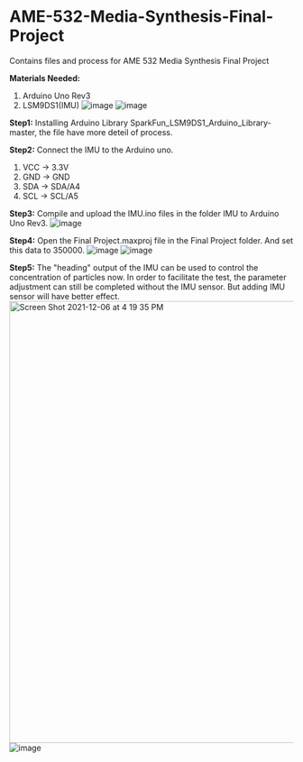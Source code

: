 # AME-532-Media-Synthesis-Final-Project
Contains files and process for AME 532 Media Synthesis Final Project

**Materials Needed:**
1. Arduino Uno Rev3
2. LSM9DS1(IMU)
![image](https://user-images.githubusercontent.com/90342967/144937512-354bc7a4-fd9e-4a82-ae3a-9511319471a1.png)
![image](https://user-images.githubusercontent.com/90342967/144937488-b33b0c44-2a60-48bd-8f9e-dd577ae8638e.png)


**Step1:**
Installing Arduino Library SparkFun_LSM9DS1_Arduino_Library-master, the file have more deteil of process.

**Step2:**
Connect the IMU to the Arduino uno. 
1. VCC → 3.3V
2. GND → GND
3. SDA → SDA/A4
4. SCL → SCL/A5

**Step3:**
Compile and upload the IMU.ino files in the folder IMU to Arduino Uno Rev3.
![image](https://user-images.githubusercontent.com/90342967/144937636-fbe87f85-c468-4f3d-952d-79e64cbae538.png)

**Step4:**
Open the Final Project.maxproj file in the Final Project folder. And set this data to 350000.
![image](https://user-images.githubusercontent.com/90342967/144937191-55c071e1-737a-4684-bb88-9886ea37651c.png)
![image](https://user-images.githubusercontent.com/90342967/144937213-c36a7968-4850-46e3-a66b-376dffb6d4f1.png)

**Step5:**
The "heading" output of the IMU can be used to control the concentration of particles now. In order to facilitate the test, the parameter adjustment can still be completed without the IMU sensor. But adding IMU sensor will have better effect.
<img width="784" alt="Screen Shot 2021-12-06 at 4 19 35 PM" src="https://user-images.githubusercontent.com/90342967/144938302-2fa7cc37-5bae-4f06-a16c-071b103e8b04.png">
![image](https://user-images.githubusercontent.com/90342967/144938486-95771d2f-f9d6-4c0f-bcec-782bc32b8234.png)

